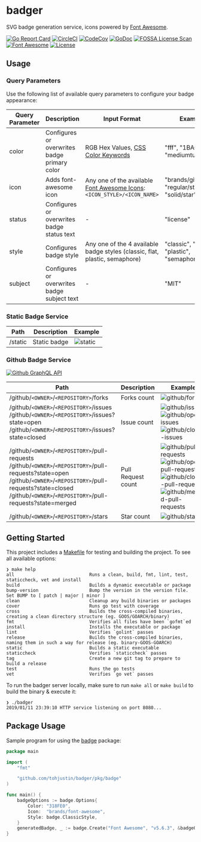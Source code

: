# badger

SVG badge generation service, icons powered by [Font Awesome](https://fontawesome.com/https://fontawesome.com/).

[![Go Report Card](https://goreportcard.com/badge/github.com/tohjustin/badger)](https://goreportcard.com/report/github.com/tohjustin/badger)
[![CircleCI](https://circleci.com/gh/tohjustin/badger/tree/master.svg?style=shield&circle-token=fbdca44ece1ce1c6e2a907a530476138578946a2)](https://circleci.com/gh/tohjustin/badger/tree/master)
[![CodeCov](https://codecov.io/gh/tohjustin/badger/branch/master/graph/badge.svg?token=HRJhI2JVS0)](https://codecov.io/gh/tohjustin/badger)
[![GoDoc](https://godoc.org/github.com/tohjustin/badger/pkg/badge?status.svg)](http://godoc.org/github.com/tohjustin/badger/pkg/badge/)
[![FOSSA License Scan](https://app.fossa.io/api/projects/git%2Bgithub.com%2Ftohjustin%2Fbadger.svg?type=shield)](https://app.fossa.io/projects/git%2Bgithub.com%2Ftohjustin%2Fbadger?ref=badge_shield)
[![Font Awesome](https://badger.now.sh/static?icon=brands/font-awesome&subject=Font%20Awesome&status=v5.6.3&color=318FE0)](https://fontawesome.com/)
[![License](https://badger.now.sh/static?subject=license&status=MIT)](https://opensource.org/licenses/MIT)

## Usage

### Query Parameters

Use the following list of available query parameters to configure your badge appearance:

| Query Parameter | Description                                  | Input Format                                                                                             | Example                                      |
| --------------- | -------------------------------------------- | -------------------------------------------------------------------------------------------------------- | --------------------------------------------- |
| color           | Configures or overwrites badge primary color | RGB Hex Values, [CSS Color Keywords](https://developer.mozilla.org/en-US/docs/Web/CSS/color_value)       | "fff", "1BACBF", "mediumturquoise"            |
| icon            | Adds font-awesome icon                       | Any one of the available [Font Awesome Icons](https://fontawesome.com/icons): `<ICON_STYLE>/<ICON_NAME>` | "brands/github", "regular/star", "solid/star" |
| status          | Configures or overwrites badge status text   | -                                                                                                        | "license"                                     |
| style           | Configures badge style                       | Any one of the 4 available badge styles (classic, flat, plastic, semaphore)                              | "classic", "flat", "plastic", "semaphore"     |
| subject         | Configures or overwrites badge subject text  | -                                                                                                        | "MIT"                                         |

### Static Badge Service

| Path    | Description  | Example                                                                                                           |
| ------- |------------- | ----------------------------------------------------------------------------------------------------------------- |
| /static | Static badge | ![static](https://badger.now.sh/static?icon=brands/font-awesome&subject=Font%20Awesome&status=v5.6.3&color=318FE0) |

### Github Badge Service

[![Github GraphQL API](https://badger.now.sh/static?icon=brands/github&subject=Github%20GraphQL%20API&status=v4)](https://developer.github.com/v4/)

| Path                                           | Description        | Example                                                                             |
| ---------------------------------------------- |------------------- | ----------------------------------------------------------------------------------- |
| /github/`<OWNER>`/`<REPOSITORY>`/forks         | Forks count         | ![github/forks](https://badger.now.sh/github/google/gopacket/forks)                 |
| /github/`<OWNER>`/`<REPOSITORY>`/issues<br>/github/`<OWNER>`/`<REPOSITORY>`/issues?state=open<br>/github/`<OWNER>`/`<REPOSITORY>`/issues?state=closed<br> | Issue count        | ![github/issues](https://badger.now.sh/github/google/gopacket/issues)<br>![github/open-issues](https://badger.now.sh/github/google/gopacket/issues?state=open)<br>![github/closed-issues](https://badger.now.sh/github/google/gopacket/issues?state=closed)  |
| /github/`<OWNER>`/`<REPOSITORY>`/pull-requests<br>/github/`<OWNER>`/`<REPOSITORY>`/pull-requests?state=open<br>/github/`<OWNER>`/`<REPOSITORY>`/pull-requests?state=closed<br>/github/`<OWNER>`/`<REPOSITORY>`/pull-requests?state=merged<br> | Pull Request count | ![github/pull-requests](https://badger.now.sh/github/google/gopacket/pull-requests)<br>![github/open-pull-requests](https://badger.now.sh/github/google/gopacket/pull-requests?state=open)<br>![github/closed-pull-requests](https://badger.now.sh/github/google/gopacket/pull-requests?state=closed)<br>![github/merged-pull-requests](https://badger.now.sh/github/google/gopacket/pull-requests?state=merged) |
| /github/`<OWNER>`/`<REPOSITORY>`/stars         | Star count         | ![github/stars](https://badger.now.sh/github/google/gopacket/stars)                 |

## Getting Started

This project includes a [Makefile](Makefile) for testing and building the project. To see all available options:

```
❯ make help
all                            Runs a clean, build, fmt, lint, test, staticcheck, vet and install
build                          Builds a dynamic executable or package
bump-version                   Bump the version in the version file. Set BUMP to [ patch | major | minor ]
clean                          Cleanup any build binaries or packages
cover                          Runs go test with coverage
cross                          Builds the cross-compiled binaries, creating a clean directory structure (eg. GOOS/GOARCH/binary)
fmt                            Verifies all files have been `gofmt`ed
install                        Installs the executable or package
lint                           Verifies `golint` passes
release                        Builds the cross-compiled binaries, naming them in such a way for release (eg. binary-GOOS-GOARCH)
static                         Builds a static executable
staticcheck                    Verifies `staticcheck` passes
tag                            Create a new git tag to prepare to build a release
test                           Runs the go tests
vet                            Verifies `go vet` passes
```

To run the badger server locally, make sure to run `make all` or `make build` to build the binary & execute it:

```
❯ ./badger
2019/01/11 23:39:10 HTTP service listening on port 8080...
```

## Package Usage

Sample program for using the [badge](https://godoc.org/github.com/tohjustin/badger/pkg/badge) package:

```go
package main

import (
	"fmt"

	"github.com/tohjustin/badger/pkg/badge"
)

func main() {
	badgeOptions := badge.Options{
		Color: "318FE0",
		Icon:  "brands/font-awesome",
		Style: badge.ClassicStyle,
	}
	generatedBadge, _ := badge.Create("Font Awesome", "v5.6.3", &badgeOptions)
}
```

